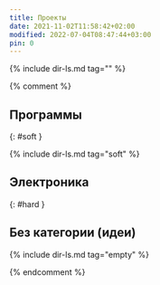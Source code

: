 ```yaml
---
title: Проекты
date: 2021-11-02T11:58:42+02:00
modified: 2022-07-04T08:47:44+03:00
pin: 0
---
```


{% include dir-ls.md tag="" %}

{% comment %}
## Программы  
{: #soft }

{% include dir-ls.md tag="soft" %}

## Электроника
{: #hard }

 

## Без категории (идеи)

{% include dir-ls.md tag="empty" %}

{% endcomment %}
